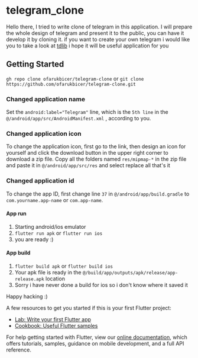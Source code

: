 # telegram_clone

Hello there,
I tried to write clone of telegram in this application. I will prepare the whole design of telegram and present it to the public, you can have it develop it by cloning it. if you want to create your own telegram i would like you to take a look at [tdlib](https://pub.dev/packages/tdlib) i hope it will be useful application for you

## Getting Started

`gh repo clone ofarukbicer/telegram-clone` or `git clone https://github.com/ofarukbicer/telegram-clone.git`

### Changed application name
Set the `android:label="Telegram"` line, which is the `5th line` in the `@/android/app/src/AndroidManifest.xml` , according to you.

### Changed application icon
To change the application icon, first go to the link, then design an icon for yourself and click the download button in the upper right corner to download a zip file. Copy all the folders named `res/mipmap-*` in the zip file and paste it in `@/android/app/src/res` and select replace all that's it

### Changed application id 
To change the app ID, first change line `37` in `@/android/app/build.gradle` to `com.yourname.app-name` or `com.app-name`.

#### App run 
1. Starting android/ios emulator
2. `flutter run apk` or `flutter run ios`
3. you are ready :)

#### App build
1. `flutter build apk` or `flutter build ios`
2. Your apk file is ready in the `@/build/app/outputs/apk/release/app-release.apk` location
3. Sorry i have never done a build for ios so i don't know where it saved it

Happy hacking :)

A few resources to get you started if this is your first Flutter project:

- [Lab: Write your first Flutter app](https://flutter.dev/docs/get-started/codelab)
- [Cookbook: Useful Flutter samples](https://flutter.dev/docs/cookbook)

For help getting started with Flutter, view our
[online documentation](https://flutter.dev/docs), which offers tutorials,
samples, guidance on mobile development, and a full API reference.
